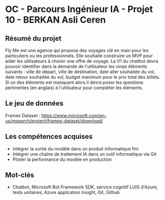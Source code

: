# OC - Parcours Ingénieur IA - Projet 10 - BERKAN Asli Ceren

## Résumé du projet
Fly Me est une agence qui propose des voyages clé en main pour les particuliers ou les professionnels. Elle souhaite construire un MVP pour aider les utilisateurs à choisir une offre de voyage. La V1 du chatbot devra pouvoir identifier dans la demande de l'utilisateur les cinqs éléments suivants : ville de départ, ville de destination, date aller souhaitée du vol, date retour souhaitée du vol, budget maximum pour le prix total des billets. Si un des éléments est manquant alors il devra poser les questions pertinentes (en anglais) à l'utilisateur pour compléter les éléments. 

## Le jeu de données
Frames Dataset :
https://www.microsoft.com/en-us/research/project/frames-dataset/download/

## Les compétences acquises
- Intégrer la sortie du modèle dans un produit informatique fini
- Intégrer une chaîne de traitement IA dans un outil informatique via Git
- Piloter la performance du modèle en production

## Mot-clés
- Chatbot, Microsoft Bot Framework SDK, service cognitif LUIS d'Azure, tests unitaires, Azure application insight, Git, Github